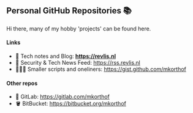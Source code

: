 ## Personal GitHub Repositories 📚 

Hi there, many of my hobby 'projects' can be found here.

#### Links
- 📝 Tech notes and Blog: **https://revlis.nl**
- 📰 Security & Tech News Feed: https://rss.revlis.nl
- 👨🏻‍💻 Smaller scripts and oneliners: https://gist.github.com/mkorthof

#### Other repos
- 🥼 GitLab: https://gitlab.com/mkorthof
- 🪣 BitBucket: https://bitbucket.org/mkorthof

